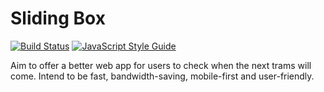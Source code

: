 # Sliding Box

[![Build Status](https://travis-ci.org/idingding/sliding-box.svg?branch=master)](https://travis-ci.org/idingding/sliding-box) [![JavaScript Style Guide](https://img.shields.io/badge/code_style-standard-brightgreen.svg)](https://standardjs.com)

Aim to offer a better web app for users to check when the next trams will come.
Intend to be fast, bandwidth-saving, mobile-first and user-friendly.
